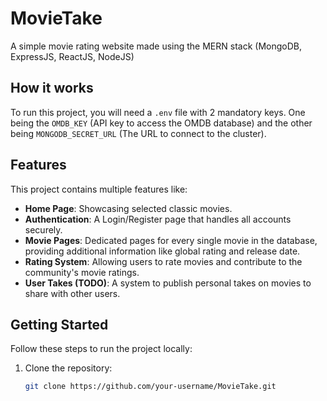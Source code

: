 # MovieTake

A simple movie rating website made using the MERN stack (MongoDB, ExpressJS, ReactJS, NodeJS)

## How it works

To run this project, you will need a `.env` file with 2 mandatory keys. One being the `OMDB_KEY` (API key to access the OMDB database) and the other being `MONGODB_SECRET_URL` (The URL to connect to the cluster).

## Features

This project contains multiple features like:

* **Home Page**: Showcasing selected classic movies.
* **Authentication**: A Login/Register page that handles all accounts securely.
* **Movie Pages**: Dedicated pages for every single movie in the database, providing additional information like global rating and release date.
* **Rating System**: Allowing users to rate movies and contribute to the community's movie ratings.
* **User Takes (TODO)**: A system to publish personal takes on movies to share with other users.

## Getting Started

Follow these steps to run the project locally:

1. Clone the repository:
   ```bash
   git clone https://github.com/your-username/MovieTake.git

